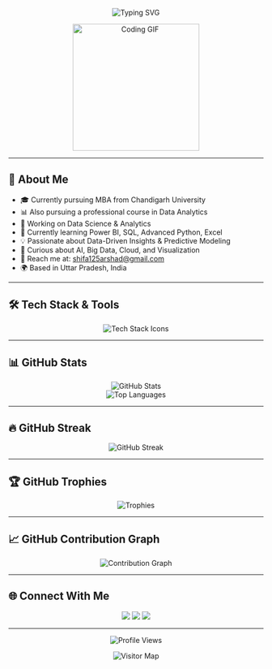 <!-- Profile Header -->
<p align="center">
  <img src="https://readme-typing-svg.demolab.com?font=Fira+Code&size=28&pause=1000&color=00C8FF&width=435&lines=Hi%2C+I'm+Shifa+Arshad;A+Data+Analytics+Enthusiast" alt="Typing SVG" />
</p>

<p align="center">
  <img src="[https://media.giphy.com/media/LaVp0AyqR5bGsC5Cbm/giphy.gif](https://media2.giphy.com/media/v1.Y2lkPTc5MGI3NjExbTM2eWlqeTNpOXRwZzY2d2VxZXU1eGRweW9iN3NzbWU4bzR3eWRuMyZlcD12MV9pbnRlcm5hbF9naWZfYnlfaWQmY3Q9Zw/78XCFBGOlS6keY1Bil/giphy.gif)" width="250" alt="Coding GIF" />
</p>

---

## 💫 About Me
- 🎓 Currently pursuing MBA from Chandigarh University  
- 📊 Also pursuing a professional course in Data Analytics  
- 🚀 Working on Data Science & Analytics  
- 🌱 Currently learning  Power BI, SQL, Advanced Python, Excel  
- 💡 Passionate about Data-Driven Insights & Predictive Modeling  
- 🧠 Curious about AI, Big Data, Cloud, and Visualization  
- 📢 Reach me at: shifa125arshad@gmail.com  
- 🌍 Based in Uttar Pradesh, India  

---

## 🛠️ Tech Stack & Tools
<p align="center">
  <img src="https://skillicons.dev/icons?i=html,css,js,react,nodejs,mongodb,python,git,github,sql" alt="Tech Stack Icons" />
</p>

---

## 📊 GitHub Stats
<p align="center">
  <img src="https://github-readme-stats.vercel.app/api?username=Shifa6394&show_icons=true&theme=gradient&hide_border=true&border_radius=15" alt="GitHub Stats" />
  <br>
  <img src="https://github-readme-stats.vercel.app/api/top-langs/?username=Shifa6394&layout=compact&theme=gradient&hide_border=true&border_radius=15" alt="Top Languages" />
</p>

---

## 🔥 GitHub Streak
<p align="center">
  <img src="https://github-readme-streak-stats.herokuapp.com?user=Shifa6394&theme=highcontrast&hide_border=true&date_format=M%20j%5B%2C%20Y%5D" alt="GitHub Streak" />
</p>

---

## 🏆 GitHub Trophies
<p align="center">
  <img src="https://github-profile-trophy.vercel.app/?username=Shifa6394&theme=discord&no-frame=true&row=1&column=7" alt="Trophies" />
</p>

---

## 📈 GitHub Contribution Graph
<p align="center">
  <img src="https://github-readme-activity-graph.vercel.app/graph?username=Shifa6394&theme=react-dark&hide_border=true" alt="Contribution Graph" />
</p>

---

## 🌐 Connect With Me
<p align="center">
  <a href="https://www.linkedin.com/in/shifa-arshad-1031a2316/"><img src="https://img.shields.io/badge/LinkedIn-0A66C2?style=for-the-badge&logo=linkedin&logoColor=white"/></a>
  <a href="mailto:shifa125arshad@gmail.com"><img src="https://img.shields.io/badge/Gmail-EA4335?style=for-the-badge&logo=gmail&logoColor=white"/></a>
  <a href="https://github.com/Shifa6394"><img src="https://img.shields.io/badge/GitHub-171515?style=for-the-badge&logo=github&logoColor=white"/></a>
</p>

---

<p align="center">
  <img src="https://komarev.com/ghpvc/?username=Shifa6394&label=Profile+Views&color=0e75b6&style=flat-square" alt="Profile Views"/>
</p>

<p align="center">
  <img src="https://visitor-badge.glitch.me/badge?page_id=Shifa6394.visitor-badge" alt="Visitor Map" />
</p>
